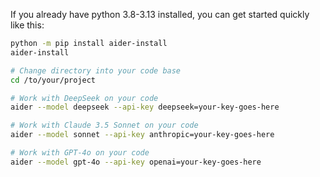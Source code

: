 
If you already have python 3.8-3.13 installed, you can get started quickly like this:

```bash
python -m pip install aider-install
aider-install

# Change directory into your code base
cd /to/your/project

# Work with DeepSeek on your code
aider --model deepseek --api-key deepseek=your-key-goes-here

# Work with Claude 3.5 Sonnet on your code
aider --model sonnet --api-key anthropic=your-key-goes-here

# Work with GPT-4o on your code
aider --model gpt-4o --api-key openai=your-key-goes-here
```
